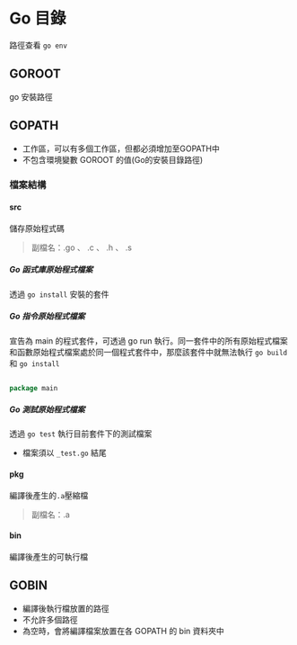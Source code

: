 # Go 目錄

路徑查看 `go env`

## GOROOT

go 安裝路徑

## GOPATH

* 工作區，可以有多個工作區，但都必須增加至GOPATH中
* 不包含環境變數 GOROOT 的值(Go的安裝目錄路徑)

### 檔案結構

#### src

儲存原始程式碼

> 副檔名：.go 、 .c 、 .h 、 .s 



##### Go 函式庫原始程式檔案

透過 `go install` 安裝的套件

##### Go 指令原始程式檔案

宣告為 main 的程式套件，可透過 go run 執行。同一套件中的所有原始程式檔案和函數原始程式檔案處於同一個程式套件中，那麼該套件中就無法執行 `go build` 和 `go install`

```go

package main 

```

##### Go 測試原始程式檔案 

透過 `go test` 執行目前套件下的測試檔案

* 檔案須以 `_test.go` 結尾

#### pkg

編譯後產生的`.a`壓縮檔

> 副檔名：.a

#### bin

編譯後產生的可執行檔

## GOBIN

* 編譯後執行檔放置的路徑
* 不允許多個路徑
* 為空時，會將編譯檔案放置在各 GOPATH 的 bin 資料夾中

